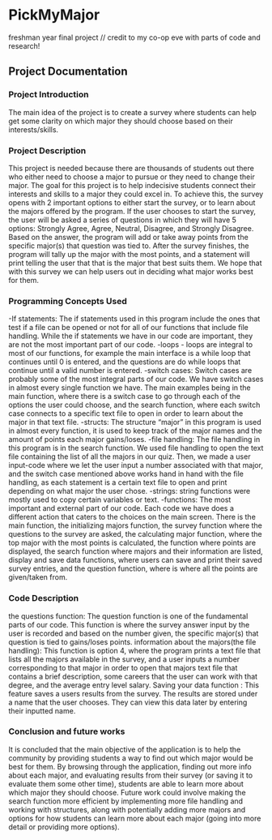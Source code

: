 # PickMyMajor
freshman year final project // credit to my co-op eve with parts of code and research!
## Project Documentation
### Project Introduction
The main idea of the project is to create a survey where students can help get some clarity on which major they should choose based on their interests/skills.
### Project Description
This project is needed because there are thousands of students out there who either need to choose a major to pursue or they need to change their major. The goal for this project is to help indecisive students connect their interests and skills to a major they could excel in. To achieve this, the survey opens with 2 important options to either start the survey, or to learn about the majors offered by the program. If the user chooses to start the survey, the user will be asked a series of questions in which they will have 5 options: Strongly Agree, Agree, Neutral, Disagree, and Strongly Disagree. Based on the answer, the program will add or take away points from the specific major(s) that question was tied to. After the survey finishes, the program will tally up the major with the most points, and a statement will print telling the user that that is the major that best suits them. We hope that with this survey we can help users out in deciding what major works best for them. 
### Programming Concepts Used
-If statements: The if statements used in this program include the ones that test if a file can be opened or not for all of our functions that include file handling. While the if statements we have in our code are important, they are not the most important part of our code.
-loops - loops are integral to most of our functions, for example the main interface is a while loop that continues until 0 is entered, and the questions are do while loops that continue until a valid number is entered.
-switch cases: Switch cases are probably some of the most integral parts of our code. We have switch cases in almost every single function we have. The main examples being in the main function, where there is a switch case to go through each of the options the user could choose, and the search function, where each switch case connects to a specific text file to open in order to learn about the major in that text file.
-structs: The structure “major” in this program is used in almost every function, it is used to keep track of the major names and the amount of points each major gains/loses.
-file handling: The file handling in this program is in the search function. We used file handling to open the text file containing the list of all the majors in our quiz. Then, we made a user input-code where we let the user input a number associated with that major, and the switch case mentioned above works hand in hand with the file handling, as each statement is a certain text file to open and print depending on what major the user chose.
-strings: string functions were mostly used to copy certain variables or text.
-functions: The most important and external part of our code. Each code we have does a different action that caters to the choices on the main screen. There is the main function, the initializing majors function, the survey function where the questions to the survey are asked, the calculating major function, where the top major with the most points is calculated, the function where points are displayed, the search function where majors and their information are listed, display and save data functions, where users can save and print their saved survey entries, and the question function, where is where all the points are given/taken from.
### Code Description
the questions function: The question function is one of the fundamental parts of our code. This function is where the survey answer input by the user is recorded and based on the number given, the specific major(s) that question is tied to gains/loses points.
information about the majors(the file handling): This function is option 4, where the program prints a text file that lists all the majors available in the survey, and a user inputs a number corresponding to that major in order to open that majors text file that contains a brief description, some careers that the user can work with that degree, and the average entry level salary.
Saving your data function : This feature saves a users results from the survey. The results are stored under a name that the user chooses. They can view this data later by entering their inputted name.
### Conclusion and future works
It is concluded that the main objective of the application is to help the community by providing students a way to find out which major would be best for them. By browsing through the application, finding out more info about each major, and evaluating results from their survey (or saving it to evaluate them some other time), students are able to learn more about which major they should choose.  Future work could involve making the search function more efficient by implementing more file handling and working with structures, along with potentially adding more majors and options for how students can learn more about each major (going into more detail or providing more options).
